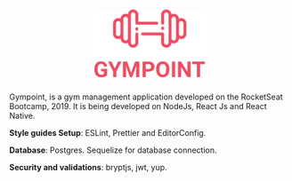 <h1 align="center">
  <img alt="Gympoint" title="Gympoint" src=".github/logo.png" width="200px" />
</h1>

<p>
  Gympoint, is a gym management application developed on the RocketSeat Bootcamp, 2019. It is being developed on NodeJs, React Js and React Native.
</p>

<p>
  <strong>Style guides Setup</strong>: ESLint, Prettier and EditorConfig.
</p>

<p>
  <strong>Database</strong>: Postgres. Sequelize for database connection.
</p>

<p>
  <strong>Security and validations</strong>: bryptjs, jwt, yup.
</p>
